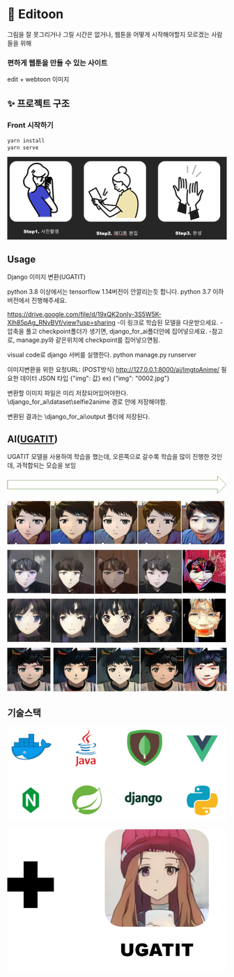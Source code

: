 # :rocket: Editoon

그림을 잘 못그리거나 그릴 시간은 없거나, 웹툰을 어떻게 시작해야할지 모르겠는 사람들을 위해

### **편하게 웹툰을 만들 수 있는 사이트**

edit + webtoon 이미지 

##  :sparkles: 프로젝트 구조

### Front 시작하기

```
yarn install
yarn serve

```

![step](README_img/step.png)

## Usage

Django 이미지 변환(UGATIT)

python 3.8 이상에서는 tensorflow 1.14버전이 안깔리는듯 합니다.
python 3.7 이하 버전에서 진행해주세요.


https://drive.google.com/file/d/19xQK2onIy-3S5W5K-XIh85pAg_RNvBVf/view?usp=sharing
-이 링크로 학습된 모델을 다운받으세요.
-압축을 풀고 checkpoint폴더가 생기면, django_for_ai폴더안에 집어넣으세요.
-참고로, manage.py와 같은위치에 checkpoint를 집어넣으면됨.


visual code로 django 서버를 실행한다.
python manage.py runserver

이미지변환을 위한 요청URL: (POST방식) http://127.0.0.1:8000/ai/ImgtoAnime/
필요한 데이터 JSON 타입 {"img": 값}
ex) {"img": "0002.jpg"}



변환할 이미지 파일은 미리 저장되어있어야한다.
\django_for_ai\dataset\selfie2anime 경로 안에 저장해야함.



변환된 결과는 \django_for_ai\output 폴더에 저장된다.



## AI([UGATIT](https://github.com/taki0112/UGATIT))

UGATIT 모델을 사용하여 학습을 했는데, 오른쪽으로 갈수록 학습을 많이 진행한 것인데, 과적합되는 모습을 보임

![arrow](README_img\arrow.png)



![pictures](README_img\pictures.png)



## 기술스택

![stack1](README_img\stack1.png)

![stack2](README_img\stack2.png)